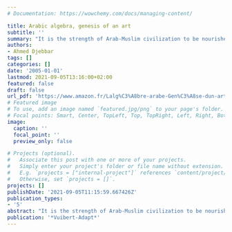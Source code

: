```yaml
---
# Documentation: https://wowchemy.com/docs/managing-content/

title: Arabic algebra, genesis of an art
subtitle: ''
summary: "It is the strength of Arab-Muslim civilization to be nourished by practices, techniques, processes, traditions, ideas pre-existing in the civilizations encountered during its expansion. It is his wealth to have been able to develop an art that did not yet have the dignity of geometry or number theory. It is its specificity to have allowed authors speaking in Arabic, of various origins and faiths, to contribute to the development of this art. It is its characteristic - in a geopolitical area ranging from India to the Pyrenees - to possess a great cultural and scientific unity which has enabled its East to play a driving role in the maturation of algebra., To its Maghrebo West. - Andalusian to hold a preeminent role in part of its development and its circulation towards the Latin countries. [...] This book is enlightening for all those who are in love with culture, whether or not they are keen on algebra. It will be precious to mathematicians and essential to researchers [...]. Finally, he poses a political question that remains in the background: is it not when they are constituted by relying on the richness of otherness that civilizations prosper and flourish?"
authors:
- Ahmed Djebbar
tags: []
categories: []
date: '2005-01-01'
lastmod: 2021-09-05T13:16:00+02:00
featured: false
draft: false
url_pdf: 'https://www.amazon.fr/Lalg%C3%A8bre-arabe-Gen%C3%A8se-dun-art/dp/2711753816'
# Featured image
# To use, add an image named `featured.jpg/png` to your page's folder.
# Focal points: Smart, Center, TopLeft, Top, TopRight, Left, Right, BottomLeft, Bottom, BottomRight.
image:
  caption: ''
  focal_point: ''
  preview_only: false

# Projects (optional).
#   Associate this post with one or more of your projects.
#   Simply enter your project's folder or file name without extension.
#   E.g. `projects = ["internal-project"]` references `content/project/deep-learning/index.md`.
#   Otherwise, set `projects = []`.
projects: []
publishDate: '2021-09-05T11:15:59.667426Z'
publication_types:
- '5'
abstract: "It is the strength of Arab-Muslim civilization to be nourished by practices, techniques, processes, traditions, ideas pre-existing in the civilizations encountered during its expansion. It is his wealth to have been able to develop an art that did not yet have the dignity of geometry or number theory. It is its specificity to have allowed authors speaking in Arabic, of various origins and faiths, to contribute to the development of this art. It is its characteristic - in a geopolitical area ranging from India to the Pyrenees - to possess a great cultural and scientific unity which has enabled its East to play a driving role in the maturation of algebra., To its Maghrebo West. - Andalusian to hold a preeminent role in part of its development and its circulation towards the Latin countries. [...] This book is enlightening for all those who are in love with culture, whether or not they are keen on algebra. It will be precious to mathematicians and essential to researchers [...]. Finally, he poses a political question that remains in the background: is it not when they are constituted by relying on the richness of otherness that civilizations prosper and flourish?"
publication: '*Vuibert-Adapt*'
---
```

<style>
   footer p:nth-child(2) {
    font-size: 0.75rem;
    text-align: center;
    display: none;
}
blockquote{
  display: none;
}
 </style>